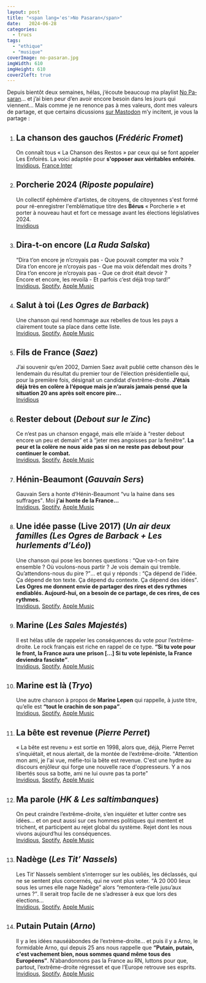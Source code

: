 ```yaml
---
layout: post
title: "<span lang='es'>No Pasaran</span>"
date:   2024-06-28
categories: 
  - trucs
tags: 
  - "ethique"
  - "musique"
coverImage: no-pasaran.jpg
imgWidth: 610
imgHeight: 610
cover2left: true
---
```


<p>Depuis bientôt deux semaines, hélas, j‘écoute beaucoup ma playlist <a href="https://music.apple.com/fr/playlist/no-pasaran/pl.u-d2AVLFjEoKX" lang="es">No Pasaran</a>… et j’ai bien peur d‘en avoir encore besoin dans les jours qui viennent… Mais comme je ne renonce pas à mes valeurs, dont mes valeurs de partage, et que certains dicussions <a href="https://mamot.fr/@zemoko">sur Mastodon</a> m’y incitent, je vous la partage&nbsp;:</p>
 
<ol>
    <li>
        <h2><strong>La chanson des gauchos</strong> (<em>Frédéric Fromet</em>)</h2>
        <p>
            On connaît tous «&nbsp;La Chanson des Restos&nbsp;» par ceux qui se font appeler Les Enfoirés. La voici adaptée pour <strong>s'opposer aux véritables enfoirés</strong>.
            <br />
            <a href="https://invidious.fdn.fr/watch?v=2Tf7oEmJiY4" aria-label="Regarder La chanson des gauchos sur Invidious">Invidious</a>,
            <a href="https://www.radiofrance.fr/franceinter/podcasts/la-chanson-de-frederic-fromet" aria-label="Écouter La chanson des gauchos sur France Inter">France Inter</a>
        </p>
    </li>
    <li>
        <h2><strong>Porcherie 2024</strong> (<em>Riposte populaire</em>)</h2>
        <p>
            Un collectif éphémère d'artistes, de citoyens, de citoyennes s'est formé pour ré-enregistrer l'emblématique titre des <strong>Bérus</strong> «&nbsp;Porcherie&nbsp;» et porter à nouveau haut et fort ce message avant les élections législatives 2024.
            <br />
            <a href="https://invidious.fdn.fr/watch?v=nRhLCT5nV1Q" aria-label="Regarder Porcherie 2024 sur Invidious">Invidious</a>
        </p>
    </li>
    <li>
        <h2><strong>Dira-t-on encore</strong> (<em>La Ruda Salska</em>)</h2>
        <p>
            <q>Dira t’on encore je n’croyais pas - Que pouvait compter ma voix ?<br />
                Dira t’on encore je n’croyais pas - Que ma voix défendait mes droits ?<br />
                Dira t’on encore je n’croyais pas - Que ce droit était devoir ?<br />
                Encore et encore, les revoilà - Et parfois c’est déjà trop tard!</q>
            <br />
            <a href="https://invidious.fdn.fr/watch?v=lHg8iky4BPE" aria-label="Regarder Dira-t-on encore sur Invidious">Invidious</a>,
            <a href="https://open.spotify.com/intl-fr/track/0RTOOIFeGNylC9F9jQdAY8" aria-label="Écouter Dira-t-on encore sur Spotify">Spotify</a>,
            <a href="https://music.apple.com/fr/album/dira-t-on-encore/1465086661?i=1465086667" aria-label="Écouter Dira-t-on encore sur Apple Music">Apple Music</a>
        </p>
    </li>
    <li>
        <h2><strong>Salut à toi</strong> (<em>Les Ogres de Barback</em>)</h2>
        <p>
            Une chanson qui rend hommage aux rebelles de tous les pays a clairement toute sa place dans cette liste.
            <br />
            <a href="https://invidious.fdn.fr/watch?v=3iVn4X8XoCA" aria-label="Regarder Salut à toi sur Invidious">Invidious</a>,
            <a href="https://open.spotify.com/intl-fr/track/12DWLkzgmtYD4lbksaMZm7" aria-label="Écouter Salut à toi sur Spotify">Spotify</a>,
            <a href="https://music.apple.com/fr/album/salut-%C3%A0-toi/215845430?i=215847100" aria-label="Écouter Salut à toi sur Apple Music">Apple Music</a>
        </p>
    </li>
    <li>
        <h2><strong>Fils de France</strong> (<em>Saez</em>)</h2>
        <p>
            J’ai souvenir qu’en 2002, Damien Saez avait publié cette chanson dès le lendemain du résultat du premier tour de l‘élection présidentielle qui, pour la première fois, désignait un candidat d’extrême-droite. <strong>J’étais déjà très en colère à l‘époque mais je n‘aurais jamais pensé que la situation 20&nbsp;ans après soit encore pire…</strong>
            <br />
            <a href="https://invidious.fdn.fr/watch?v=GPj1ozBHKPM" aria-label="Regarder Fils de France sur Invidious">Invidious</a>
        </p>
    </li>
    <li>
        <h2><strong>Rester debout</strong> (<em>Debout sur le Zinc</em>)</h2>
        <p>
            Ce n‘est pas un chanson engagé, mais elle m’aide à <q>rester debout encore un peu et demain</q> et à <q>jeter mes angoisses par la fenêtre</q>. <strong>La peur et la colère ne nous aide pas si on ne reste pas debout pour continuer le combat.</strong>
            <br />
            <a href="https://invidious.fdn.fr/watch?v=kBDjGx0Tv8I" aria-label="Regarder Rester debout sur Invidious">Invidious</a>,
            <a href="https://open.spotify.com/intl-fr/track/4kSV2jb4HHJyP4lIYnQkd3" aria-label="Écouter Rester debout sur Spotify">Spotify</a>,
            <a href="https://music.apple.com/fr/album/rester-debout/1550325739?i=1550325748" aria-label="Écouter Rester debout sur Apple Music">Apple Music</a>
        </p>
    </li>
    <li>
        <h2><strong>Hénin-Beaumont</strong> (<em>Gauvain Sers</em>)</h2>
        <p>
            Gauvain Sers a honte d‘Hénin-Beaumont <q>vu la haine dans ses suffrages</q>. Moi <strong>j‘ai honte de la France…</strong>
            <br />
            <a href="https://invidious.fdn.fr/watch?v=wS9T4gdTCGc" aria-label="Regarder Hénin-Beaumont sur Invidious">Invidious</a>,
            <a href="https://open.spotify.com/intl-fr/track/1xFiAiQY6RIMgeaizyuQTE?si=d1078e6ba86140e9" aria-label="Écouter Hénin-Beaumont sur Spotify">Spotify</a>,
            <a href="https://music.apple.com/fr/album/h%C3%A9nin-beaumont/1660211739?i=1660212335" aria-label="Écouter Hénin-Beaumont sur Apple Music">Apple Music</a>
        </p>
    </li>
    <li>
        <h2><strong>Une idée passe (Live 2017)</strong> (<em>Un air deux familles (Les Ogres de Barback + Les hurlements d’Léo)</em>)</h2>
        <p>
            Une chanson qui pose les bonnes questions&nbsp;: <q>Que va-t-on faire ensemble&nbsp;? Où voulons-nous partir&nbsp;? Je vois demain qui tremble. Qu’attendons-nous du pire&nbsp;?</q>… et qui y réponds&nbsp;: <q>Ça dépend de l’idée. Ça dépend de ton texte. Ça dépend du contexte. Ça dépend des idées</q>. <strong>Les Ogres me donnent envie de partager des rires et des rythmes endiablés. Aujourd-hui, on a besoin de ce partage, de ces rires, de ces rythmes.</strong>
            <br />
            <a href="https://invidious.fdn.fr/watch?v=HXIHXdj5lmA" aria-label="Regarder Une idée passe sur Invidious">Invidious</a>,
            <a href="https://open.spotify.com/intl-fr/track/0RRSb4hEo7GIjscOOYLhyH?si=96bd86c684cf4931" aria-label="Écouter Une idée passe sur Spotify">Spotify</a>,
            <a href="https://music.apple.com/fr/album/une-id%C3%A9e-passe-live-2017/1230132988?i=1230133000" aria-label="Écouter Une idée passe sur Apple Music">Apple Music</a>
        </p>
    </li>
    <li>
        <h2><strong>Marine</strong> (<em>Les Sales Majestés</em>)</h2>
        <p>
            Il est hélas utile de rappeler les conséquences du vote pour l’extrême-droite. Le rock français est riche en rappel de ce type. <strong><q>Si tu vote pour le front, la France aura une prison […] Si tu vote lepéniste, la France deviendra fasciste</q></strong>.
            <br />
            <a href="https://invidious.fdn.fr/watch?v=QPvZF0f4w5k" aria-label="Regarder Marine sur Invidious">Invidious</a>,
            <a href="https://open.spotify.com/intl-fr/track/3gI2QTGqRxtXtYTy9bzkNZ?si=9c1d2e4ee7ea4119" aria-label="Écouter Marine sur Spotify">Spotify</a>,
            <a href="https://music.apple.com/fr/album/marine/1012488819?i=1012488821" aria-label="Écouter Marine sur Apple Music">Apple Music</a>
        </p>
    </li>
    <li>
        <h2><strong>Marine est là</strong> (<em>Tryo</em>)</h2>
        <p>
            Une autre chanson à propos de <strong>Marine Lepen</strong> qui rappelle, à juste titre, qu’elle est <strong><q>tout le crachin de son papa</q></strong>.
            <br />
            <a href="https://invidious.fdn.fr/watch?v=5rgIsRH9j_I" aria-label="Regarder Marine est là sur Invidious">Invidious</a>,
            <a href="https://open.spotify.com/intl-fr/track/5ZJj1G3qCGon3P0W9bDQij?si=aa2a9036c54146cf" aria-label="Écouter Marine est là sur Spotify">Spotify</a>,
            <a href="https://music.apple.com/fr/album/marine-est-l%C3%A0/1541153606?i=1541153880" aria-label="Écouter Marine est là sur Apple Music">Apple Music</a>
        </p>
    </li>
    <li>
        <h2><strong>La bête est revenue</strong> (<em>Pierre Perret</em>)</h2>
        <p>
            «&nbsp;La bête est revenu&nbsp;» est sortie en 1998, alors que, déjà, Pierre Perret s‘inquiétait, et nous alertait, de la montée de l‘extrême-droite. <q>Attention mon ami, je l'ai vue, méfie-toi la bête est revenue. C'est une hydre au discours enjôleur qui forge une nouvelle race d'oppresseurs. Y a nos libertés sous sa botte, ami ne lui ouvre pas ta porte</q>
            <br />
            <a href="https://invidious.fdn.fr/watch?v=AGNGcKdMwfo" aria-label="Regarder La bête est revenue sur Invidious">Invidious</a>,
            <a href="https://open.spotify.com/intl-fr/track/5vtOKQ11uvgixhldTRzWNx?si=49ab81d89f2e4b0c" aria-label="Écouter La bête est revenue sur Spotify">Spotify</a>,
            <a href="https://music.apple.com/fr/album/la-b%C3%AAte-est-revenue/1708408399?i=1708408406" aria-label="Écouter La bête est revenue sur Apple Music">Apple Music</a>
        </p>
    </li>
    <li>
        <h2><strong>Ma parole</strong> (<em><abbr>HK</abbr> & Les saltimbanques</em>)</h2>
        <p>
            On peut craindre l’extrême-droite, s’en inquiéter et lutter contre ses idées… et on peut aussi sur ces hommes politiques qui mentent et trichent, et participent au rejet global du système. Rejet dont les nous vivons aujourd‘hui les conséquences.
            <br />
            <a href="https://invidious.fdn.fr/watch?v=kh3muB5RUvA" aria-label="Regarder Ma parole sur Invidious">Invidious</a>,
            <a href="https://open.spotify.com/intl-fr/track/0VgR23bS63WWpvH2grOTY3?si=b63a138f75ec408f" aria-label="Écouter Ma parole sur Spotify">Spotify</a>,
            <a href="https://music.apple.com/fr/album/ma-parole/420918056?i=420918102" aria-label="Écouter Ma parole sur Apple Music">Apple Music</a>
        </p>
    </li>
    <li>
        <h2><strong>Nadège</strong> (<em>Les Tit’ Nassels</em>)</h2>
        <p>
            Les Tit‘ Nassels semblent s‘interroger sur les oubliés, les déclassés, qui ne se sentent plus concernés, qui ne vont plus voter. <q>À 20 000 lieux sous les urnes elle nage Nadège</q> alors <q>remontera-t‘elle jusu’aux urnes&nbsp;?</q>. Il serait trop facile de ne s’adresser à eux que lors des élections…
            <br />
            <a href="https://invidious.fdn.fr/watch?v=U-GbTTqINSI" aria-label="Regarder Nadège sur Invidious">Invidious</a>,
            <a href="https://open.spotify.com/intl-fr/track/75Mw5XODg2ijQTBPpaPeMm?si=a740d175bd2c4e03" aria-label="Écouter Nadège sur Spotify">Spotify</a>,
            <a href="https://music.apple.com/fr/album/nad%C3%A8ge/1488801361?i=1488801732" aria-label="Écouter Nadège sur Apple Music">Apple Music</a>
        </p>
    </li>
    <li>
        <h2><strong>Putain Putain</strong> (<em>Arno</em>)</h2>
        <p>
            Il y a les idées nauséàbondes de l‘extrème-droite… et puis il y a Arno, le formidable Arno, qui depuis 25 ans nous rappelle que <strong><q>Putain, putain, c'est vachement bien, nous sommes quand même tous des Européens</q></strong>. N’abandonnons pas la France au <abbr>RN</abbr>, luttons pour que, partout, l‘extrême-droite régresset et que l’Europe retrouve ses esprits.
            <br />
            <a href="https://invidious.fdn.fr/watch?v=THXzF60V-6U" aria-label="Regarder Putain Putain sur Invidious">Invidious</a>,
            <a href="https://open.spotify.com/intl-fr/track/4diYxMafw9pO4WKxuqyRTS?si=d270ee1ef5434122" aria-label="Écouter Putain Putain sur Spotify">Spotify</a>,
            <a href="https://music.apple.com/fr/album/putain-putain-en-concert/1231206838?i=1231207645" aria-label="Écouter Putain Putain sur Apple Music">Apple Music</a>
        </p>
    </li>
</ol>

